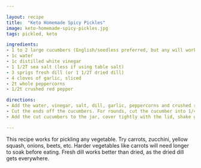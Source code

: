 ```yaml
---

layout: recipe
title:  "Keto Homemade Spicy Pickles"
image: keto-homemade-spicy-pickles.jpg
tags: pickled, keto

ingredients:
- 1 to 2 large cucumbers (English/seedless preferred, but any will work)
- 1c water
- 1c distilled white vinegar
- 1 1/2T sea salt (less if using table salt)
- 3 sprigs fresh dill (or 1 1/2T dried dill)
- 4 cloves of garlic, sliced
- 2t whole peppercorns
- 1/2t crushed red pepper

directions:
- Add the water, vinegar, salt, dill, garlic, peppercorns and crushed red pepper to a 32oz canning jar.
- Cut the ends off the cucumbers. For rounds, cut the cucumber into 1/4" thick slices. For making spears, quarter the cucumber, then cut each quarter into 2 to 3 pieces, depending on cucumber thickness.
- Add the cut cucumbers to the jar, cover tightly with the lid, shake gentle to mix and refrigerate for at least 24 to 48 hours. Will keep refrigerated for 1 month. 

---
```


This recipe works for pickling any vegetable. Try carrots, zucchini, yellow squash, onions, beets, etc. Harder vegetables like carrots will need longer to soak before eating. Fresh dill works better than dried, as the dried dill gets everywhere. 
